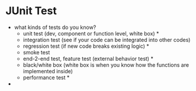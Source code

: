 <extoc></extoc>

# JUnit Test

- what kinds of tests do you know?
    - unit test (dev, component or function level, white box) *
    - integration test (see if your code can be integrated into other codes)
    - regression test (if new code breaks existing logic) *
    - smoke test
    - end-2-end test, feature test (external behavior test) *
    - black/white box (white box is when you know how the functions are implemented inside)
    - performance test *
- 